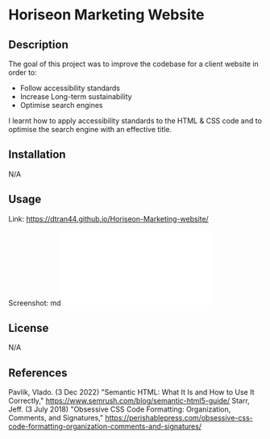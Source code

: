 # Horiseon Marketing Website
## Description
The goal of this project was to improve the codebase for a client website in order to:
-  Follow accessibility standards 
-  Increase Long-term sustainability 
-  Optimise search engines

I learnt how to apply accessibility standards to the HTML & CSS code and to optimise the search engine with an effective title. 

## Installation

N/A

## Usage

Link: https://dtran44.github.io/Horiseon-Marketing-website/

Screenshot: 
    md![alt text](assets/images/Horiseon-Marketing-website.html)

## License

N/A


## References
Pavlik, Vlado. (3 Dec 2022) "Semantic HTML: What It Is and How to Use It Correctly," https://www.semrush.com/blog/semantic-html5-guide/
Starr, Jeff. (3 July 2018) "Obsessive CSS Code Formatting: Organization, Comments, and Signatures," https://perishablepress.com/obsessive-css-code-formatting-organization-comments-and-signatures/
